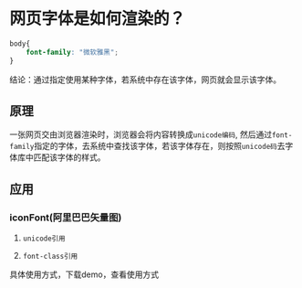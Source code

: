 # 网页字体是如何渲染的？

```css
body{
	font-family: "微软雅黑";
}
```
结论：通过指定使用某种字体，若系统中存在该字体，网页就会显示该字体。

## 原理
一张网页交由浏览器渲染时，浏览器会将内容转换成`unicode编码`, 然后通过`font-family`指定的字体，去系统中查找该字体，若该字体存在，则按照`unicode码`去字体库中匹配该字体的样式。

## 应用

### iconFont(阿里巴巴矢量图)
1. `unicode引用`

2. `font-class引用`

具体使用方式，下载demo，查看使用方式

